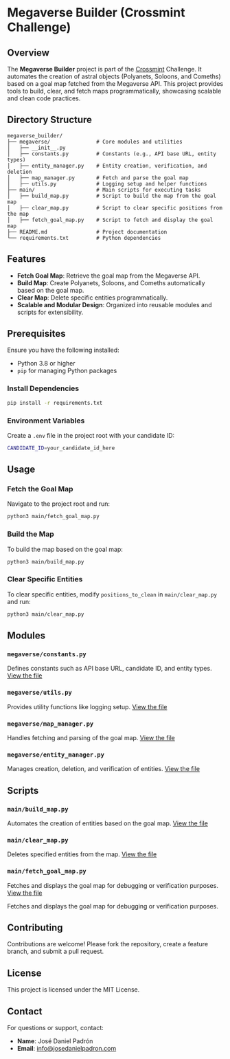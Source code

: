 # Megaverse Builder (Crossmint Challenge)

## Overview

The **Megaverse Builder** project is part of the [Crossmint](https://www.crossmint.com/) Challenge. It automates the creation of astral objects (Polyanets, Soloons, and Comeths) based on a goal map fetched from the Megaverse API. This project provides tools to build, clear, and fetch maps programmatically, showcasing scalable and clean code practices.

## Directory Structure

```
megaverse_builder/
├── megaverse/               # Core modules and utilities
│   ├── __init__.py
│   ├── constants.py         # Constants (e.g., API base URL, entity types)
│   ├── entity_manager.py    # Entity creation, verification, and deletion
│   ├── map_manager.py       # Fetch and parse the goal map
│   ├── utils.py             # Logging setup and helper functions
├── main/                    # Main scripts for executing tasks
│   ├── build_map.py         # Script to build the map from the goal map
│   ├── clear_map.py         # Script to clear specific positions from the map
│   ├── fetch_goal_map.py    # Script to fetch and display the goal map
├── README.md                # Project documentation
└── requirements.txt         # Python dependencies
```

## Features

- **Fetch Goal Map**: Retrieve the goal map from the Megaverse API.
- **Build Map**: Create Polyanets, Soloons, and Comeths automatically based on the goal map.
- **Clear Map**: Delete specific entities programmatically.
- **Scalable and Modular Design**: Organized into reusable modules and scripts for extensibility.

## Prerequisites

Ensure you have the following installed:

- Python 3.8 or higher
- `pip` for managing Python packages

### Install Dependencies

```bash
pip install -r requirements.txt
```

### Environment Variables

Create a `.env` file in the project root with your candidate ID:

```bash
CANDIDATE_ID=your_candidate_id_here
```

## Usage

### Fetch the Goal Map

Navigate to the project root and run:

```bash
python3 main/fetch_goal_map.py
```

### Build the Map

To build the map based on the goal map:

```bash
python3 main/build_map.py
```

### Clear Specific Entities

To clear specific entities, modify `positions_to_clean` in `main/clear_map.py` and run:

```bash
python3 main/clear_map.py
```

## Modules

### `megaverse/constants.py`

Defines constants such as API base URL, candidate ID, and entity types. [View the file](megaverse/constants.py)

### `megaverse/utils.py`

Provides utility functions like logging setup. [View the file](megaverse/utils.py)

### `megaverse/map_manager.py`

Handles fetching and parsing of the goal map. [View the file](megaverse/map_manager.py)

### `megaverse/entity_manager.py`

Manages creation, deletion, and verification of entities. [View the file](megaverse/entity_manager.py)

## Scripts

### `main/build_map.py`

Automates the creation of entities based on the goal map. [View the file](main/build_map.py)

### `main/clear_map.py`

Deletes specified entities from the map. [View the file](main/clear_map.py)

### `main/fetch_goal_map.py`

Fetches and displays the goal map for debugging or verification purposes. [View the file](main/fetch_goal_map.py)

Fetches and displays the goal map for debugging or verification purposes.

## Contributing

Contributions are welcome! Please fork the repository, create a feature branch, and submit a pull request.

## License

This project is licensed under the MIT License.

## Contact

For questions or support, contact:

- **Name**: José Daniel Padrón
- **Email**: [info@josedanielpadron.com](mailto:info@josedanielpadron.com)
